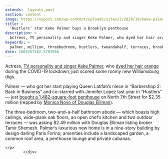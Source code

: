 ```yaml
--- 
extends: _layouts.post 
section: content 
image: https://nypost.com/wp-content/uploads/sites/2/2020/10/keke-palmer-penthouse-1.jpg?quality=90&strip=all&w=1200 
title: > 
  ‘Hustlers’ star Keke Palmer buys a Brooklyn penthouse 
description: > 
  Actress, TV personality and singer Keke Palmer, who dyed her hair orange during the COVID-19 lockdown, just scored some roomy new Williamsburg digs.Palmer — who got her start playing Queen Latifah’s niece in “Barbershop 2: Back in Business” and co-starred with Jennifer Lopez last year in “Hustlers” — just bought a 1,482-square-foot penthouse on North 7th Street for $2.35 million (repped by Monica Novo of Douglas Elliman).The three-bedroom, two-and-a-half bathroom abode — which boasts high ceilings, wide-plank oak floors, an open chef’s kitchen and two outdoor terraces — was asking $2.49 million with Douglas Elliman listing broker Tamir Shemesh.Palmer’s luxurious new home is in a nine-story building by design darling Paris Forino; amenities include a landscaped garden, a common roof area, a penthouse lounge and private cabanas. 
keywords: > 
  palmer, million, threebedroom, hustlers, twoandahalf, terraces, brooklyn, tv, star, williamsburg, keke, buys, douglas, wideplank, penthouse, tamir 
date: 1603357582.5703986 
--- 
```

<div><p>Actress, <a href="https://nypost.com/2019/09/07/keke-palmer-dishes-on-strippers-r-kelly-and-co-hosting-gma/">TV personality and singer Keke Palmer</a>, who <a href="https://www.instagram.com/p/B_jJtXNjM0_/?utm_source=ig_web_copy_link" rel="noopener noreferrer" target="_blank">dyed her hair orange</a> during the COVID-19 lockdown, just scored some roomy new Williamsburg digs.</p>
<p>Palmer &#8212; who got her start playing Queen Latifah&#8217;s niece in &#8220;Barbershop 2: Back in Business&#8221; and co-starred with Jennifer Lopez last year in &#8220;Hustlers&#8221; &#8212; just <a href="https://streeteasy.com/sale/1379158" target="_blank" rel="noopener noreferrer">bought a 1,482-square-foot penthouse</a> on North 7th Street for $2.35 million (repped by <a href="https://www.elliman.com/newyorkcity/associate/527-a-df19030719265265429/mmonica-novo" rel="noopener noreferrer" target="_blank">Monica Novo of Douglas Elliman</a>).</p>
<p>The three-bedroom, two-and-a-half bathroom abode &#8212; which boasts high ceilings, wide-plank oak floors, an open chef&#8217;s kitchen and two outdoor terraces &#8212; was asking $2.49 million with Douglas Elliman listing broker Tamir Shemesh. Palmer&#8217;s luxurious new home is in a nine-story building by design darling Paris Forino; amenities include a landscaped garden, a common roof area, a penthouse lounge and private cabanas.</p>
<p><a name="1a4e68560d0662315bf9e610a48fad7b"></a>	
	
	 
	</p>
			</div>